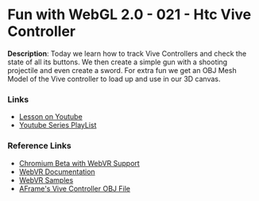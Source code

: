# Fun with WebGL 2.0 - 021 - Htc Vive Controller

**Description**:
Today we learn how to track Vive Controllers and check the state of all its buttons. We then create a simple gun with a shooting projectile and even create a sword. For extra fun we get an OBJ Mesh Model of the Vive controller to load up and use in our 3D canvas.

### Links
* [Lesson on Youtube](https://youtu.be/Px3kgAx3Sjg)
* [Youtube Series PlayList](https://www.youtube.com/playlist?list=PLMinhigDWz6emRKVkVIEAaePW7vtIkaIF)

### Reference Links
* [Chromium Beta with WebVR Support](https://webvr.rocks/chromium)
* [WebVR Documentation](https://w3c.github.io/webvr/)
* [WebVR Samples](https://webvr.info/samples/)
* [AFrame's Vive Controller OBJ File](https://aframe.io/docs/0.5.0/components/vive-controls.html)
